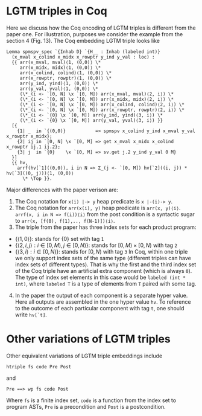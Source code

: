 # LGTM triples in Coq

Here we discuss how the Coq encoding of LGTM triples is different from the paper one. For illustration, purposes we consider the example from the section 4 (Fig. 13). The Coq embedding LGTM triple looks like

```coq
Lemma spmspv_spec `{Inhab D} `{H__ : Inhab (labeled int)}
  (x_mval x_colind x_midx x_rowptr y_ind y_val : loc) : 
  {{ arr(x_mval, mval)⟨1, (0,0)⟩ \*
     arr(x_midx, midx)⟨1, (0,0)⟩ \*
     arr(x_colind, colind)⟨1, (0,0)⟩ \*
     arr(x_rowptr, rowptr)⟨1, (0,0)⟩ \*
     arr(y_ind, yind)⟨1, (0,0)⟩ \* 
     arr(y_val, yval)⟨1, (0,0)⟩ \* 
     (\*_(i <- `[0, N] \x `[0, M]) arr(x_mval, mval)⟨2, i⟩) \*
     (\*_(i <- `[0, N] \x `[0, M]) arr(x_midx, midx)⟨2, i⟩) \*
     (\*_(i <- `[0, N] \x `[0, M]) arr(x_colind, colind)⟨2, i⟩) \*
     (\*_(i <- `[0, N] \x `[0, M]) arr(x_rowptr, rowptr)⟨2, i⟩) \*
     (\*_(i <- `{0} \x `[0, M]) arr(y_ind, yind)⟨3, i⟩) \* 
     (\*_(i <- `{0} \x `[0, M]) arr(y_val, yval)⟨3, i⟩) }}
  [{
    {1| _  in `{(0,0)}           => spmspv x_colind y_ind x_mval y_val x_rowptr x_midx};
    {2| ij in `[0, N] \x `[0, M] => get x_mval x_midx x_colind x_rowptr ij.1 ij.2};
    {3| j  in `{0}    \x `[0, M] => sv.get j.2 y_ind y_val 0 M}
  }]
  {{ hv,
    arrf(hv[`1]((0,0)), i in N => Σ_(j <- `[0, M]) hv[`2]((i, j)) * hv[`3]((0, j)))⟨1, (0,0)⟩
      \* \Top }}.
```

Major differences with the paper verison are: 
1. The Coq notation for `x(i) |-> y` heap predicate is `x |-(i)-> y`. 
2. The Coq notation for `arr(x(i), y)` heap predicate is `arr(x, y)⟨i⟩`. `arrf(x, i in N => f(i))⟨i⟩` from the post condition is a syntactic sugar to `arr(x, [f(0), f(1),.., f(N-1)])⟨i⟩`. 
3. The triple from the paper has three index sets for each product program: 
  - $\{⟨1,0⟩\}$: stands for $\{0\}$ set with tag `1`
  - $\{⟨2, i, j⟩ : i \in [0,M), j \in [0,N) \}$: stands for $[0,M)\times[0,N)$ with tag `2`
  - $\{⟨3, i⟩ : i \in  [0,N) \}$: stands for $[0,N)$ with tag `3`
  In Coq, within one triple we only support index sets of the same type (different triples can have index sets of different types). That is why the first and the third index set of the Coq triple have an artificial extra component (which is always `0`). The type of index set elements in this case would be `labeled (int * int)`, where `labeled T` is a type of elements from `T` paired with some tag.
4. In the paper the output of each component is a separate hyper value. Here all 
  outputs are assembled in the one hyper value `hv`. To reference to the outcome of
  each particular component with tag `t`, one should write ```hv[`t]```.


# Other variations of LGTM triples

Other equivalent variations of LGTM triple embeddings include 

```coq
htriple fs code Pre Post
```
and 
```coq
Pre ==> wp fs code Post
```
Where `fs` is a finite index set, `code` is a function from the index set to program ASTs, `Pre` is a precondition and `Post` is a postcondition.
